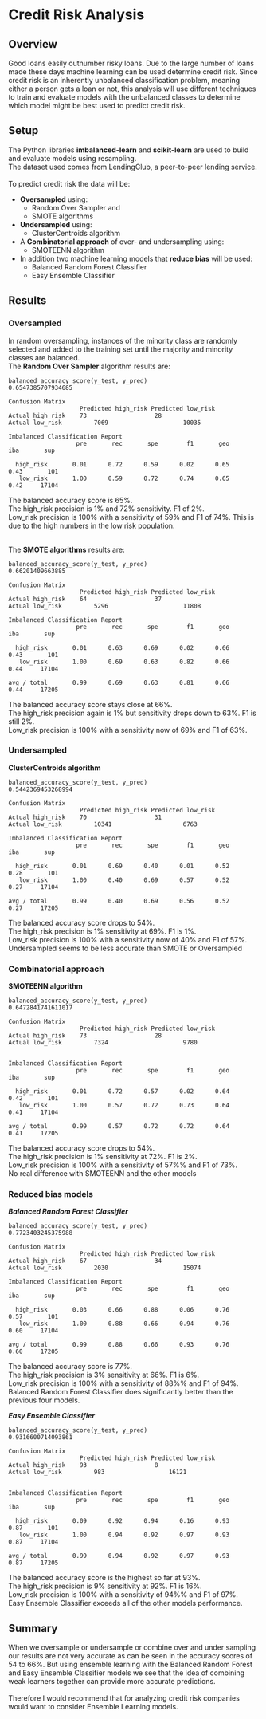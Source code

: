 # Credit Risk Analysis

## Overview
Good loans easily outnumber risky loans.  Due to the large number of loans made these days machine learning can be used determine credit risk.   Since credit risk is an inherently unbalanced classification problem, meaning either a person gets a loan or not, this analysis will use different techniques to train and evaluate models with the unbalanced classes to determine which model might be best used to predict credit risk.

## Setup
The Python libraries **imbalanced-learn** and **scikit-learn** are used to build and evaluate models using resampling. <br>
The dataset used comes from LendingClub, a peer-to-peer lending service. <br><br>
To predict credit risk the data will be:
* **Oversampled** using:
  * Random Over Sampler and 
  * SMOTE algorithms
* **Undersampled** using:
  * ClusterCentroids algorithm
* A **Combinatorial approach** of over- and undersampling using:
  * SMOTEENN algorithm
* In addition two machine learning models that **reduce bias** will be used:
  * Balanced Random Forest Classifier
  * Easy Ensemble Classifier

## Results
### Oversampled
In random oversampling, instances of the minority class are randomly selected and added to the training set until the majority and minority classes are balanced. <br>The **Random Over Sampler** algorithm results are:
```
balanced_accuracy_score(y_test, y_pred)
0.6547385707934685

Confusion Matrix
	                Predicted high_risk	Predicted low_risk
Actual high_risk	73	                 28
Actual low_risk	        7069	                 10035

Imbalanced Classification Report
                   pre       rec       spe        f1       geo       iba       sup

  high_risk       0.01      0.72      0.59      0.02      0.65      0.43       101
   low_risk       1.00      0.59      0.72      0.74      0.65      0.42     17104
```
The balanced accuracy score is 65%.<br>
The high_risk precision is 1% and 72% sensitivity. F1 of 2%.<br>
Low_risk precision is 100% with a sensitivity of 59% and F1 of 74%. This is due to the high numbers in the low risk population. <br>

<br> The **SMOTE algorithms** results are:
```
balanced_accuracy_score(y_test, y_pred)
0.66201409663885

Confusion Matrix
	                Predicted high_risk	Predicted low_risk
Actual high_risk	64	                 37
Actual low_risk	        5296	                 11808

Imbalanced Classification Report
                   pre       rec       spe        f1       geo       iba       sup

  high_risk       0.01      0.63      0.69      0.02      0.66      0.43       101
   low_risk       1.00      0.69      0.63      0.82      0.66      0.44     17104

avg / total       0.99      0.69      0.63      0.81      0.66      0.44     17205
```
The balanced accuracy score stays close at 66%.<br>
The high_risk precision again is 1% but sensitivity drops down to 63%. F1 is still 2%.<br>
Low_risk precision is 100% with a sensitivity now of 69% and F1 of 63%.  <br>

### Undersampled
**ClusterCentroids algorithm**
```
balanced_accuracy_score(y_test, y_pred)
0.5442369453268994

Confusion Matrix
	                Predicted high_risk	Predicted low_risk
Actual high_risk	70	                 31
Actual low_risk	        10341	                 6763

Imbalanced Classification Report
                   pre       rec       spe        f1       geo       iba       sup

  high_risk       0.01      0.69      0.40      0.01      0.52      0.28       101
   low_risk       1.00      0.40      0.69      0.57      0.52      0.27     17104

avg / total       0.99      0.40      0.69      0.56      0.52      0.27     17205
```
The balanced accuracy score drops to 54%.<br>
The high_risk precision is 1% sensitivity at 69%. F1 is 1%.<br>
Low_risk precision is 100% with a sensitivity now of 40% and F1 of 57%.  <br>
Undersampled seems to be less accurate than SMOTE or Oversampled

### Combinatorial approach
**SMOTEENN algorithm**
```
balanced_accuracy_score(y_test, y_pred)
0.6472841741611017

Confusion Matrix
	                Predicted high_risk	Predicted low_risk
Actual high_risk	73	                 28
Actual low_risk	        7324	                 9780


Imbalanced Classification Report
                   pre       rec       spe        f1       geo       iba       sup

  high_risk       0.01      0.72      0.57      0.02      0.64      0.42       101
   low_risk       1.00      0.57      0.72      0.73      0.64      0.41     17104

avg / total       0.99      0.57      0.72      0.72      0.64      0.41     17205
```
The balanced accuracy score drops to 54%.<br>
The high_risk precision is 1% sensitivity at 72%. F1 is 2%.<br>
Low_risk precision is 100% with a sensitivity of 57%% and F1 of 73%. <br> 
No real difference with SMOTEENN and the other models <br>

### Reduced bias models
***Balanced Random Forest Classifier***
```
balanced_accuracy_score(y_test, y_pred)
0.7723403245375988

Confusion Matrix
	                Predicted high_risk	Predicted low_risk
Actual high_risk	67	                 34
Actual low_risk	        2030	                 15074

Imbalanced Classification Report
                   pre       rec       spe        f1       geo       iba       sup

  high_risk       0.03      0.66      0.88      0.06      0.76      0.57       101
   low_risk       1.00      0.88      0.66      0.94      0.76      0.60     17104

avg / total       0.99      0.88      0.66      0.93      0.76      0.60     17205
```
The balanced accuracy score is 77%.<br>
The high_risk precision is 3% sensitivity at 66%. F1 is 6%.<br>
Low_risk precision is 100% with a sensitivity of 88%% and F1 of 94%.  <br>
Balanced Random Forest Classifier does significantly better than the previous four models.

***Easy Ensemble Classifier***
```
balanced_accuracy_score(y_test, y_pred)
0.9316600714093861

Confusion Matrix
	                Predicted high_risk	Predicted low_risk
Actual high_risk	93	                 8
Actual low_risk	        983	                 16121


Imbalanced Classification Report
                   pre       rec       spe        f1       geo       iba       sup

  high_risk       0.09      0.92      0.94      0.16      0.93      0.87       101
   low_risk       1.00      0.94      0.92      0.97      0.93      0.87     17104

avg / total       0.99      0.94      0.92      0.97      0.93      0.87     17205
```
The balanced accuracy score is the highest so far at 93%.<br>
The high_risk precision is 9% sensitivity at 92%. F1 is 16%.<br>
Low_risk precision is 100% with a sensitivity of 94%% and F1 of 97%.  <br>
Easy Ensemble Classifier exceeds all of the other models performance.<br>

## Summary
When we oversample or undersample or combine over and under sampling our results are not very accurate as can be seen in the accuracy scores of 54 to 66%.  But using ensemble learning with the Balanced Random Forest and Easy Ensemble Classifier models we see that the idea of combining weak learners together can provide more accurate predictions. <br>
<br>Therefore I would recommend that for analyzing credit risk companies would want to consider Ensemble Learning models.

